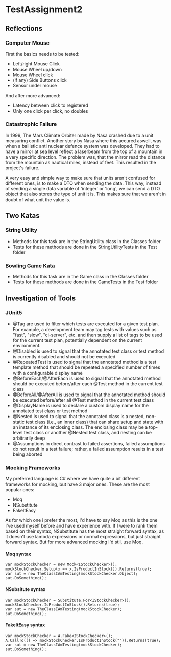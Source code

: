 # TestAssignment2

## Reflections

### Computer Mouse
First the basics needs to be tested:
- Left/right Mouse Click
- Mouse Wheel up/down
- Mouse Wheel click
- (if any) Side Buttons click
- Sensor under mouse

And after more advanced:
- Latency between click to registered
- Only one click per click, no doubles

### Catastrophic Failure
In 1999, The Mars Climate Orbiter made by Nasa crashed due to a unit measuring conflict. Another story by Nasa where this accured aswell, was when a ballistic anti nuclear defence system was developed. They had to have a mirror at sea level reflect a laserbeam from the top of a mountain in a very specific direction. The problem was, that the mirror read the distance from the mountain as nautical miles, instead of feet. This resulted in the project's failure.

A very easy and simple way to make sure that units aren't confused for different ones, is to make a DTO when sending the data. This way, instead of sending a single data variable of 'integer' or 'long', we can send a DTO object that also stores the type of unit it is. This makes sure that we aren't in doubt of what unit the value is.

## Two Katas

### String Utility
- Methods for this task are in the StringUtility class in the Classes folder
- Tests for these methods are done in the StringUtilityTests in the Test folder

### Bowling Game Kata
- Methods for this task are in the Game class in the Classes folder
- Tests for these methods are done in the GameTests in the Test folder

## Investigation of Tools

### JUnit5
-  @Tag are used to filter which tests are executed for a given test plan. For example, a development team may tag tests with values such as "fast", "slow", "ci-server", etc. and then supply a list of tags to be used for the current test plan, potentially dependent on the current environment.
- @Disabled is used to signal that the annotated test class or test method is currently disabled and should not be executed
- @RepeatedTest is used to signal that the annotated method is a test template method that should be repeated a specified number of times with a configurable display name
- @BeforeEach/@AfterEach is used to signal that the annotated method should be executed before/after each @Test method in the current test class
- @BeforeAll/@AfterAll is used to signal that the annotated method should be executed before/after all @Test method in the current test class
- @DisplayName is used to declare a custom display name for the annotated test class or test method
- @Nested is used to signal that the annotated class is a nested, non-static test class (i.e., an inner class) that can share setup and state with an instance of its enclosing class. The enclosing class may be a top-level test class or another @Nested test class, and nesting can be arbitrarily deep
- @Assumptions in direct contrast to failed assertions, failed assumptions do not result in a test failure; rather, a failed assumption results in a test being aborted

### Mocking Frameworks
My preferred language is C# where we have quite a bit different frameworks for mocking, but have 3 major ones. These are the most popular ones:
- Moq
- NSubstitute
- FakeItEasy

As for which one i prefer the most, I'd have to say Moq as this is the one I've used myself before and have experience with. If I were to rank them based on their syntax, NSubstitute has the most straight forward syntax, as it doesn't use lambda expressions or normal expressions, but just straight forward syntax. But for more advanced mocking I'd stil, use Moq.

#### Moq syntax
```
var mockStockChecker = new Mock<IStockChecker>();
mockStockChecker.Setup(x => x.IsProductInStock()).Returns(true);
var sut = new TheClassIAmTesting(mockStockChecker.Object);
sut.DoSomething();
```
#### NSubsitute syntax
```
var mockStockChecker = Substitute.For<IStockChecker>();
mockStockChecker.IsProductInStock().Returns(true);
var sut = new TheClassIAmTesting(mockStockChecker);
sut.DoSomething();
```
#### FakeItEasy syntax
```
var mockStockChecker = A.Fake<IStockChecker>();
A.CallTo(() => mockStockChecker.IsProductInStock("")).Returns(true);
var sut = new TheClassIAmTesting(mockStockChecker);
sut.DoSomething();
```

